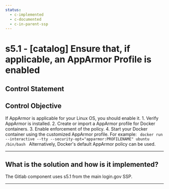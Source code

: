 ```yaml
---
status:
  - c-implemented
  - c-documented
  - c-in-parent-ssp
---
```


# s5.1 - \[catalog\] Ensure that, if applicable, an AppArmor Profile is enabled

## Control Statement

## Control Objective

If AppArmor is applicable for your Linux OS, you should enable it.    1. Verify AppArmor is installed.  2. Create or import a AppArmor profile for Docker containers.  3. Enable enforcement of the policy.  4. Start your Docker container using the customized AppArmor profile. For example:    ```  docker run --interactive --tty --security-opt="apparmor:PROFILENAME" ubuntu /bin/bash  ```  Alternatively, Docker's default AppArmor policy can be used.

______________________________________________________________________

## What is the solution and how is it implemented?

The Gitlab component uses s5.1 from the main login.gov SSP.

______________________________________________________________________
